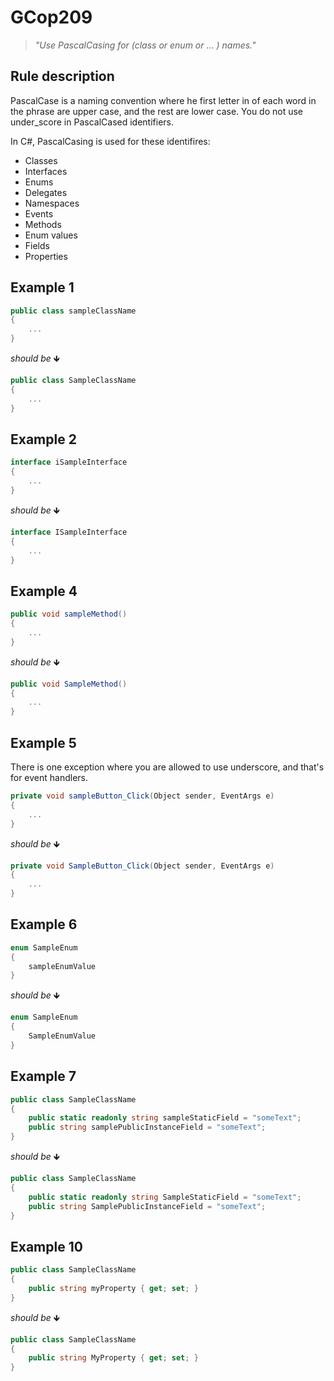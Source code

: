 # GCop209

> *"Use PascalCasing for (class or enum or ... ) names."*


## Rule description

PascalCase is a naming convention where he first letter in of each word in the phrase are upper case, and the rest are lower case.
You do not use under_score in PascalCased identifiers.

In C#, PascalCasing is used for these identifires:

* Classes
* Interfaces
* Enums
* Delegates 
* Namespaces
* Events
* Methods
* Enum values
* Fields
* Properties

## Example 1
```csharp
public class sampleClassName
{
    ...
}
```
*should be* 🡻

```csharp
public class SampleClassName
{
    ...
}
```

## Example 2
```csharp
interface iSampleInterface
{
    ...
}
```
*should be* 🡻

```csharp
interface ISampleInterface
{
    ...
}
```


## Example 4
```csharp
public void sampleMethod()
{
    ...
}
```
*should be* 🡻

```csharp
public void SampleMethod()
{
    ...
}
```
 

## Example 5
There is one exception where you are allowed to use underscore, and that's for event handlers.
```csharp
private void sampleButton_Click(Object sender, EventArgs e)
{
    ...
}
```
*should be* 🡻

```csharp
private void SampleButton_Click(Object sender, EventArgs e)
{
    ...
}
```
 


## Example 6
```csharp
enum SampleEnum
{
    sampleEnumValue
}
```
*should be* 🡻

```csharp
enum SampleEnum
{
    SampleEnumValue
}
```
 

## Example 7
```csharp
public class SampleClassName
{
    public static readonly string sampleStaticField = "someText";
    public string samplePublicInstanceField = "someText";
}
```
*should be* 🡻

```csharp
public class SampleClassName
{
    public static readonly string SampleStaticField = "someText";
    public string SamplePublicInstanceField = "someText";
}
```
 
## Example 10
```csharp
public class SampleClassName
{
    public string myProperty { get; set; }
}
```
*should be* 🡻

```csharp
public class SampleClassName
{
    public string MyProperty { get; set; }
}
```
 
